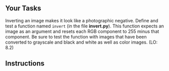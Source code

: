 <!-- manual -->

## Your Tasks

Inverting an image makes it look like a photographic negative. Define and test a function named `invert` (in the file **invert.py**). This function expects an image as an argument and resets each RGB component to 255 minus that component. Be sure to test the function with images that have been converted to grayscale and black and white as well as color images. (LO: 8.2)

## Instructions

